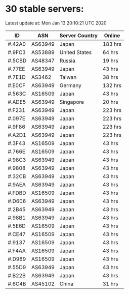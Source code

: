 # 30 stable servers:

Latest update at: Mon Jan 13 20:10:21 UTC 2020

| ID | ASN | Server Country | Online |
| -- | --- | -------------- | ------ |
| #.42A0 | AS63949 | Japan | 183 hrs |
| #.9FC3 | AS53889 | United States | 64 hrs |
| #.5CBD | AS48347 | Russia | 19 hrs |
| #.77EE | AS63949 | Japan | 43 hrs |
| #.7E1D | AS3462 | Taiwan | 38 hrs |
| #.E0CF | AS63949 | Germany | 132 hrs |
| #.563C | AS16509 | Japan | 43 hrs |
| #.ADE5 | AS63949 | Singapore | 20 hrs |
| #.F231 | AS63949 | Japan | 223 hrs |
| #.097E | AS63949 | Japan | 223 hrs |
| #.9F86 | AS63949 | Japan | 223 hrs |
| #.A2D1 | AS63949 | Japan | 223 hrs |
| #.3F43 | AS16509 | Japan | 43 hrs |
| #.766E | AS16509 | Japan | 43 hrs |
| #.98C3 | AS63949 | Japan | 43 hrs |
| #.9808 | AS63949 | Japan | 43 hrs |
| #.32CB | AS63949 | Japan | 43 hrs |
| #.9AEA | AS63949 | Japan | 43 hrs |
| #.FDBD | AS16509 | Japan | 43 hrs |
| #.D606 | AS63949 | Japan | 43 hrs |
| #.2B45 | AS63949 | Japan | 43 hrs |
| #.98B1 | AS63949 | Japan | 43 hrs |
| #.5E6D | AS16509 | Japan | 43 hrs |
| #.CE47 | AS16509 | Japan | 43 hrs |
| #.9137 | AS16509 | Japan | 43 hrs |
| #.F4AA | AS16509 | Japan | 43 hrs |
| #.D989 | AS16509 | Japan | 43 hrs |
| #.55D9 | AS63949 | Japan | 43 hrs |
| #.B22B | AS63949 | Japan | 43 hrs |
| #.6C4B | AS45102 | China | 31 hrs |

